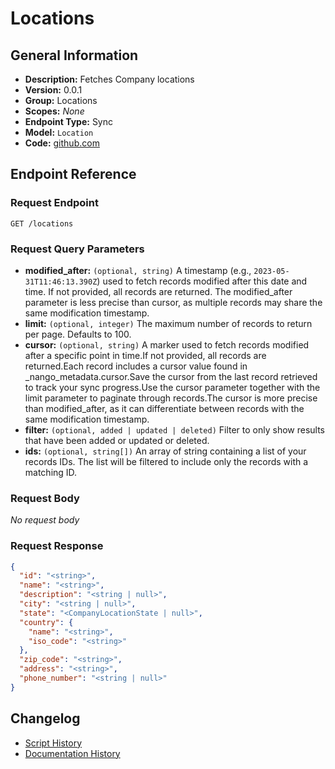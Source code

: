 <!-- BEGIN GENERATED CONTENT -->
# Locations

## General Information

- **Description:** Fetches Company locations
- **Version:** 0.0.1
- **Group:** Locations
- **Scopes:** _None_
- **Endpoint Type:** Sync
- **Model:** `Location`
- **Code:** [github.com](https://github.com/NangoHQ/integration-templates/tree/main/integrations/workday/syncs/locations.ts)


## Endpoint Reference

### Request Endpoint

`GET /locations`

### Request Query Parameters

- **modified_after:** `(optional, string)` A timestamp (e.g., `2023-05-31T11:46:13.390Z`) used to fetch records modified after this date and time. If not provided, all records are returned. The modified_after parameter is less precise than cursor, as multiple records may share the same modification timestamp.
- **limit:** `(optional, integer)` The maximum number of records to return per page. Defaults to 100.
- **cursor:** `(optional, string)` A marker used to fetch records modified after a specific point in time.If not provided, all records are returned.Each record includes a cursor value found in _nango_metadata.cursor.Save the cursor from the last record retrieved to track your sync progress.Use the cursor parameter together with the limit parameter to paginate through records.The cursor is more precise than modified_after, as it can differentiate between records with the same modification timestamp.
- **filter:** `(optional, added | updated | deleted)` Filter to only show results that have been added or updated or deleted.
- **ids:** `(optional, string[])` An array of string containing a list of your records IDs. The list will be filtered to include only the records with a matching ID.

### Request Body

_No request body_

### Request Response

```json
{
  "id": "<string>",
  "name": "<string>",
  "description": "<string | null>",
  "city": "<string | null>",
  "state": "<CompanyLocationState | null>",
  "country": {
    "name": "<string>",
    "iso_code": "<string>"
  },
  "zip_code": "<string>",
  "address": "<string>",
  "phone_number": "<string | null>"
}
```

## Changelog

- [Script History](https://github.com/NangoHQ/integration-templates/commits/main/integrations/workday/syncs/locations.ts)
- [Documentation History](https://github.com/NangoHQ/integration-templates/commits/main/integrations/workday/syncs/locations.md)

<!-- END  GENERATED CONTENT -->

